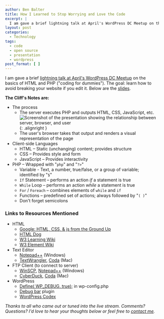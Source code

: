 ```yaml
---
author: Ben Balter
title: How I Learned to Stop Worrying and Love the Code
excerpt: |
  I am gave a brief lightning talk at April's WordPress DC Meetup on the basics of HTML and PHP ("coding for dummies"). The goal: learn how to avoid breaking your website if you edit it. Below are the slides and recording.
layout: post
categories:
  - Technology
tags:
  - code
  - open source
  - presentation
  - wordpress
post_format: [ ]
---
```


I am gave a brief [lightning talk at April's WordPress DC Meetup][1] on the basics of HTML and PHP ("coding for dummies"). The goal: learn how to avoid breaking your website if you edit it. Below are the [slides](http://www.slideshare.net/benbalter/how-i-learned-to-stop-worrying-and-love-the-code).

**The Cliff's Notes are:**

*   The process
    *   The server executes PHP and outputs HTML, CSS, JavaScript, etc.![Screenshot of the presentation showing the relationship between server, browser, and user][4]{: .alignright }
    *   The user's browser takes that output and renders a visual representation of the page
*   Client-side Languages
    *   HTML – Static (unchanging) content; provides structure
    *   CSS – Provides style and form
    *   JavaScript – Provides interactivity
*   PHP – Wrapped with "`php`" and "`?>`"
    *   Variable - Text, a number, true/false, or a group of variable; identified by "`$`"
    *   `If` Statement – performs an action *if* a statement is true
    *   `While` Loop – performs an action *while* a statement is true
    *   `For` / `Foreach` – combines elements of `while` and `if`
    *   Functions – predefined set of actions; always followed by "`( )`"
    *   Don't forget semicolons


### Links to Resources Mentioned

*   HTML
    *   [Google: HTML, CSS, & js from the Ground Up ][5]
    *   [HTML Dog ][6]
    *   [W3 Learning Wiki ][7]
    *   [W3 Element Wiki ][8]
*   Text Editor
    *   [Notepad++][9] (Windows)
    *   [TextWrangler][10], [Coda][11] (Mac)
*   FTP Client (to connect to server)
    *   [WinSCP][12], [Notepad++][9] (Windows)
    *   [CyberDuck][13], [Coda][11] (Mac)
*   WordPress
    *   [Define( WP_DEBUG, true);][14] in wp-config.php
    *   [Debug bar][15] plugin
    *   [WordPress Codex][16]

*Thanks to all who came out or tuned into the live stream. Comments? Questions? I'd love to hear your thoughts below or feel free to [contact me][18].*

[1]: http://www.meetup.com/wordpressdc/events/16887732/
[4]: http://ben.balter.com/wp-content/uploads/2011/04/infographic-300x138.png "infographic"
[5]: http://code.google.com/edu/submissions/html-css-javascript/
[6]: http://htmldog.com
[7]: http://www.w3.org/wiki/HTML/Training
[8]: http://www.w3.org/wiki/HTML/Elements
[9]: http://notepad-plus-plus.org/
[10]: http://www.barebones.com/products/textwrangler/
[11]: http://www.panic.com/coda/
[12]: http://winscp.net/eng/index.php
[13]: http://cyberduck.ch/
[14]: http://codex.wordpress.org/Editing_wp-config.php#Debug
[15]: http://wordpress.org/extend/plugins/debug-bar/
[16]: http://codex.wordpress.org/
[18]: http://ben.balter.com/contact/
